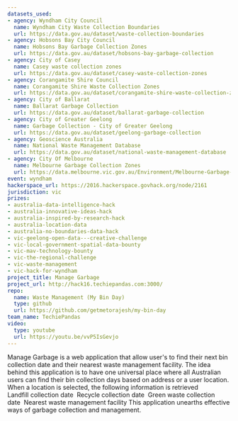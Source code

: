 ```yaml
---
datasets_used:
- agency: Wyndham City Council
  name: Wyndham City Waste Collection Boundaries
  url: https://data.gov.au/dataset/waste-collection-boundaries
- agency: Hobsons Bay City Council
  name: Hobsons Bay Garbage Collection Zones
  url: https://data.gov.au/dataset/hobsons-bay-garbage-collection
- agency: City of Casey
  name: Casey waste collection zones
  url: https://data.gov.au/dataset/casey-waste-collection-zones
- agency: Corangamite Shire Council
  name: Corangamite Shire Waste Collection Zones
  url: https://data.gov.au/dataset/corangamite-shire-waste-collection-zones
- agency: City of Ballarat
  name: Ballarat Garbage Collection
  url: https://data.gov.au/dataset/ballarat-garbage-collection
- agency: City of Greater Geelong
  name: Garbage Collection - City of Greater Geelong
  url: https://data.gov.au/dataset/geelong-garbage-collection
- agency: Geoscience Australia
  name: National Waste Management Database
  url: https://data.gov.au/dataset/national-waste-management-database
- agency: City Of Melbourne
  name: Melbourne Garbage Collection Zones
  url: https://data.melbourne.vic.gov.au/Environment/Melbourne-Garbage-Collection-Zones/dmpt-2xdw
event: wyndham
hackerspace_url: https://2016.hackerspace.govhack.org/node/2161
jurisdiction: vic
prizes:
- australia-data-intelligence-hack
- australia-innovative-ideas-hack
- australia-inspired-by-research-hack
- australia-location-data
- australia-no-boundaries-data-hack
- vic-geelong-open-data---creative-challenge
- vic-local-government-spatial-data-bounty
- vic-mav-technology-bounty
- vic-the-regional-challenge
- vic-waste-management
- vic-hack-for-wyndham
project_title: Manage Garbage
project_url: http://hack16.techiepandas.com:3000/
repo:
  name: Waste Management (My Bin Day)
  type: github
  url: https://github.com/getmetorajesh/my-bin-day
team_name: TechiePandas
video:
  type: youtube
  url: https://youtu.be/vvP5IsGevjo
---
```


Manage Garbage is a web application that allow user's to find their next bin collection date and their nearest waste management facility.
The idea behind this application is to have one universal place where all Australian users can find their bin collection days based on address or a user location.
When a location is selected, the following information is retrieved 
Landfill collection date 
Recycle collection date 
Green waste collection date 
Nearest waste management facility
This application unearths effective ways of garbage collection and management.